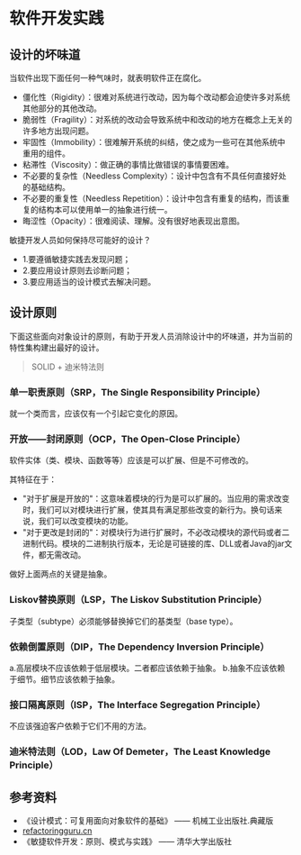 # 软件开发实践

## 设计的坏味道

当软件出现下面任何一种气味时，就表明软件正在腐化。
- 僵化性（Rigidity）：很难对系统进行改动，因为每个改动都会迫使许多对系统其他部分的其他改动。
- 脆弱性（Fragility）：对系统的改动会导致系统中和改动的地方在概念上无关的许多地方出现问题。
- 牢固性（Immobility）：很难解开系统的纠结，使之成为一些可在其他系统中重用的组件。
- 粘滞性（Viscosity）：做正确的事情比做错误的事情要困难。
- 不必要的复杂性（Needless Complexity）：设计中包含有不具任何直接好处的基础结构。
- 不必要的重复性（Needless Repetition）：设计中包含有重复的结构，而该重复的结构本可以使用单一的抽象进行统一。
- 晦涩性（Opacity）：很难阅读、理解。没有很好地表现出意图。

敏捷开发人员如何保持尽可能好的设计？
- 1.要遵循敏捷实践去发现问题；
- 2.要应用设计原则去诊断问题；
- 3.要应用适当的设计模式去解决问题。

## 设计原则

下面这些面向对象设计的原则，有助于开发人员消除设计中的坏味道，并为当前的特性集构建出最好的设计。

> SOLID + 迪米特法则

### 单一职责原则（SRP，The Single Responsibility Principle）

就一个类而言，应该仅有一个引起它变化的原因。

### 开放——封闭原则（OCP，The Open-Close Principle）

软件实体（类、模块、函数等等）应该是可以扩展、但是不可修改的。

其特征在于：
- "对于扩展是开放的"：这意味着模块的行为是可以扩展的。当应用的需求改变时，我们可以对模块进行扩展，使其具有满足那些改变的新行为。换句话来说，我们可以改变模块的功能。
- "对于更改是封闭的"：对模块行为进行扩展时，不必改动模块的源代码或者二进制代码。模块的二进制执行版本，无论是可链接的库、DLL或者Java的jar文件，都无需改动。

做好上面两点的关键是抽象。

### Liskov替换原则（LSP，The Liskov Substitution Principle）

子类型（subtype）必须能够替换掉它们的基类型（base type）。

### 依赖倒置原则（DIP，The Dependency Inversion Principle）

a.高层模块不应该依赖于低层模块。二者都应该依赖于抽象。
b.抽象不应该依赖于细节。细节应该依赖于抽象。

### 接口隔离原则（ISP，The Interface Segregation Principle）

不应该强迫客户依赖于它们不用的方法。

### 迪米特法则（LOD，Law Of Demeter，The Least Knowledge Principle）

## 参考资料
- 《设计模式：可复用面向对象软件的基础》 —— 机械工业出版社.典藏版
- [refactoringguru.cn](https://refactoringguru.cn/design-patterns)
- 《敏捷软件开发：原则、模式与实践》 —— 清华大学出版社